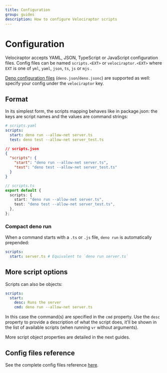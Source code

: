 ```yaml
---
title: Configuration
group: guides
description: How to configure Velociraptor scripts
---
```


# Configuration

Velociraptor accepts YAML, JSON, TypeScript or JavaScript configuration files. Config files can be named `scripts.<EXT>`
or
`velociraptor.<EXT>` where `EXT` is one of `yml`, `yaml`, `json`, `ts`, `js` or `mjs`
.

[Deno configuration files](https://deno.land/manual/getting_started/configuration_file) (`deno.json`/`deno.jsonc`) are
supported as well: specify your config under the `velociraptor` key.

## Format

In its simplest form, the scripts mapping behaves like in package.json: the keys are script names and the values are
command strings:

```yaml
# scripts.yaml
scripts:
  start: deno run --allow-net server.ts
  test: deno test --allow-net server_test.ts
```

```json
// scripts.json
{
  "scripts": {
    "start": "deno run --allow-net server.ts",
    "test": "deno test --allow-net server_test.ts"
  }
}
```

```ts
// scripts.ts
export default {
  scripts: {
    start: "deno run --allow-net server.ts",
    test: "deno test --allow-net server_test.ts",
  },
};
```

### Compact deno run

When a command starts with a `.ts` or `.js` file, `deno run` is automatically prepended:

```yaml
scripts:
  start: server.ts # Equivalent to `deno run server.ts`
```

## More script options

Scripts can also be objects:

```yaml
scripts:
  start:
    desc: Runs the server
    cmd: deno run --allow-net server.ts
```

In this case the command(s) are specified in the `cmd` property. Use the `desc` property to provide a description of
what the script does, it'll be shown in the list of available scripts (when running `vr` without arguments).

More script object properties are detailed in the next guides.

## Config files reference

See the complete config files
reference [here](https://doc.deno.land/https/deno.land/x/velociraptor/src/scripts_config.ts). 
